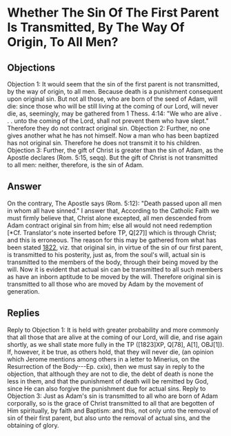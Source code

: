# Whether The Sin Of The First Parent Is Transmitted, By The Way Of Origin, To All Men?
## Objections
Objection 1: It would seem that the sin of the first parent is not transmitted, by the way of origin, to all men. Because death is a punishment consequent upon original sin. But not all those, who are born of the seed of Adam, will die: since those who will be still living at the coming of our Lord, will never die, as, seemingly, may be gathered from 1 Thess. 4:14: "We who are alive . . . unto the coming of the Lord, shall not prevent them who have slept." Therefore they do not contract original sin.
Objection 2: Further, no one gives another what he has not himself. Now a man who has been baptized has not original sin. Therefore he does not transmit it to his children.
Objection 3: Further, the gift of Christ is greater than the sin of Adam, as the Apostle declares (Rom. 5:15, seqq). But the gift of Christ is not transmitted to all men: neither, therefore, is the sin of Adam.
## Answer
On the contrary, The Apostle says (Rom. 5:12): "Death passed upon all men in whom all have sinned."
I answer that, According to the Catholic Faith we must firmly believe that, Christ alone excepted, all men descended from Adam contract original sin from him; else all would not need redemption [*Cf. Translator's note inserted before TP, Q[27]] which is through Christ; and this is erroneous. The reason for this may be gathered from what has been stated [1822](A[1]), viz. that original sin, in virtue of the sin of our first parent, is transmitted to his posterity, just as, from the soul's will, actual sin is transmitted to the members of the body, through their being moved by the will. Now it is evident that actual sin can be transmitted to all such members as have an inborn aptitude to be moved by the will. Therefore original sin is transmitted to all those who are moved by Adam by the movement of generation.
## Replies
Reply to Objection 1: It is held with greater probability and more commonly that all those that are alive at the coming of our Lord, will die, and rise again shortly, as we shall state more fully in the TP ([1823]XP, Q[78], A[1], OBJ[1]). If, however, it be true, as others hold, that they will never die, (an opinion which Jerome mentions among others in a letter to Minerius, on the Resurrection of the Body---Ep. cxix), then we must say in reply to the objection, that although they are not to die, the debt of death is none the less in them, and that the punishment of death will be remitted by God, since He can also forgive the punishment due for actual sins.
Reply to Objection 3: Just as Adam's sin is transmitted to all who are born of Adam corporally, so is the grace of Christ transmitted to all that are begotten of Him spiritually, by faith and Baptism: and this, not only unto the removal of sin of their first parent, but also unto the removal of actual sins, and the obtaining of glory.
